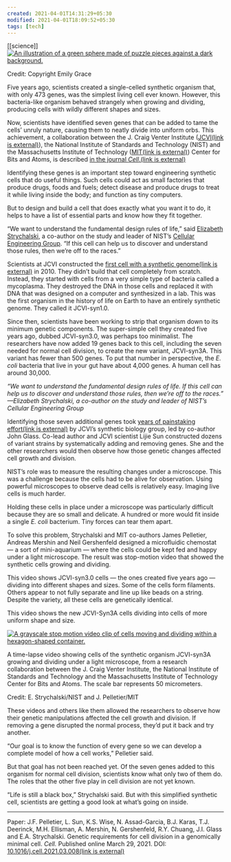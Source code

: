 ```yaml
---
created: 2021-04-01T14:31:29+05:30
modified: 2021-04-01T18:09:52+05:30
tags: [tech]
---
```

[[science]]
[![An illustration of a green sphere made of puzzle pieces against a dark background.](https://www.nist.gov/sites/default/files/styles/480_x_480_limit/public/images/2021/03/25/21MML004_SEM_puzzle_simple_cell_highest_res.jpg?itok=5mMIaiFQ)](https://www.nist.gov/sites/default/files/images/2021/03/25/21MML004_SEM_puzzle_simple_cell_highest_res.jpg)

Credit: Copyright Emily Grace

Five years ago, scientists created a single-celled synthetic organism that, with only 473 genes, was the simplest living cell ever known. However, this bacteria-like organism behaved strangely when growing and dividing, producing cells with wildly different shapes and sizes.

Now, scientists have identified seven genes that can be added to tame the cells’ unruly nature, causing them to neatly divide into uniform orbs. This achievement, a collaboration between the J. Craig Venter Institute ([JCVI(link is external)](https://www.jcvi.org/)), the National Institute of Standards and Technology (NIST) and the Massachusetts Institute of Technology ([MIT(link is external)](https://cba.mit.edu/)) Center for Bits and Atoms, is described [in the journal _Cell_.(link is external)](https://www.cell.com/cell/fulltext/S0092-8674(21)00293-2) 

Identifying these genes is an important step toward engineering synthetic cells that do useful things. Such cells could act as small factories that produce drugs, foods and fuels; detect disease and produce drugs to treat it while living inside the body; and function as tiny computers.

But to design and build a cell that does exactly what you want it to do, it helps to have a list of essential parts and know how they fit together. 

“We want to understand the fundamental design rules of life,” said [Elizabeth Strychalski](https://www.nist.gov/people/elizabeth-strychalski "Elizabeth Strychalski"), a co-author on the study and leader of NIST’s [Cellular Engineering Group](https://www.nist.gov/mml/bbd/cellular-engineering-group "Cellular Engineering Group"). “If this cell can help us to discover and understand those rules, then we’re off to the races.”

Scientists at JCVI constructed the [first cell with a synthetic genome(link is external)](https://www.jcvi.org/research/first-self-replicating-synthetic-bacterial-cell) in 2010. They didn’t build that cell completely from scratch. Instead, they started with cells from a very simple type of bacteria called a mycoplasma. They destroyed the DNA in those cells and replaced it with DNA that was designed on a computer and synthesized in a lab. This was the first organism in the history of life on Earth to have an entirely synthetic genome. They called it JCVI-syn1.0.

Since then, scientists have been working to strip that organism down to its minimum genetic components. The super-simple cell they created five years ago, dubbed JCVI-syn3.0, was perhaps too minimalist. The researchers have now added 19 genes back to this cell, including the seven needed for normal cell division, to create the new variant, JCVI-syn3A. This variant has fewer than 500 genes. To put that number in perspective, the _E. coli_ bacteria that live in your gut have about 4,000 genes. A human cell has around 30,000.

_“We want to understand the fundamental design rules of life. If this cell can help us to discover and understand those rules, then we’re off to the races.” —Elizabeth Strychalski, a co-author on the study and leader of NIST’s Cellular Engineering Group_

Identifying those seven additional genes took [years of painstaking effort(link is external)](https://www.jcvi.org/media-center/genes-necessary-cell-division-modern-bacterial-cells-identified) by JCVI’s synthetic biology group, led by co-author John Glass. Co-lead author and JCVI scientist Lijie Sun constructed dozens of variant strains by systematically adding and removing genes. She and the other researchers would then observe how those genetic changes affected cell growth and division. 

NIST’s role was to measure the resulting changes under a microscope. This was a challenge because the cells had to be alive for observation. Using powerful microscopes to observe dead cells is relatively easy. Imaging live cells is much harder. 

Holding these cells in place under a microscope was particularly difficult because they are so small and delicate. A hundred or more would fit inside a single _E. coli_ bacterium. Tiny forces can tear them apart.

To solve this problem, Strychalski and MIT co-authors James Pelletier, Andreas Mershin and Neil Gershenfeld designed a microfluidic chemostat — a sort of mini-aquarium — where the cells could be kept fed and happy under a light microscope. The result was stop-motion video that showed the synthetic cells growing and dividing. 

This video shows JCVI-syn3.0 cells — the ones created five years ago — dividing into different shapes and sizes. Some of the cells form filaments. Others appear to not fully separate and line up like beads on a string. Despite the variety, all these cells are genetically identical. 

This video shows the new JCVI-Syn3A cells dividing into cells of more uniform shape and size.

[![A grayscale stop motion video clip of cells moving and dividing within a hexagon-shaped container.](https://www.nist.gov/sites/default/files/images/2021/03/25/21MML006_Video_S4_%28JCVI-syn3A%29.gif)](https://www.nist.gov/sites/default/files/images/2021/03/25/21MML006_Video_S4_%28JCVI-syn3A%29.gif)

A time-lapse video showing cells of the synthetic organism JCVI-syn3A growing and dividing under a light microscope, from a research collaboration between the J. Craig Venter Institute, the National Institute of Standards and Technology and the Massachusetts Institute of Technology Center for Bits and Atoms. The scale bar represents 50 micrometers.

Credit: E. Strychalski/NIST and J. Pelletier/MIT

These videos and others like them allowed the researchers to observe how their genetic manipulations affected the cell growth and division. If removing a gene disrupted the normal process, they’d put it back and try another.  

“Our goal is to know the function of every gene so we can develop a complete model of how a cell works,” Pelletier said.

But that goal has not been reached yet. Of the seven genes added to this organism for normal cell division, scientists know what only two of them do. The roles that the other five play in cell division are not yet known. 

“Life is still a black box,” Strychalski said. But with this simplified synthetic cell, scientists are getting a good look at what’s going on inside.

___

Paper: J.F. Pelletier, L. Sun, K.S. Wise, N. Assad-Garcia, B.J. Karas, T.J. Deerinck, M.H. Ellisman, A. Mershin, N. Gershenfeld, R.Y. Chuang, J.I. Glass and E.A. Strychalski. Genetic requirements for cell division in a genomically minimal cell. _Cell._ Published online March 29, 2021. DOI: [10.1016/j.cell.2021.03.008(link is external)](https://www.cell.com/cell/fulltext/S0092-8674(21)00293-2)